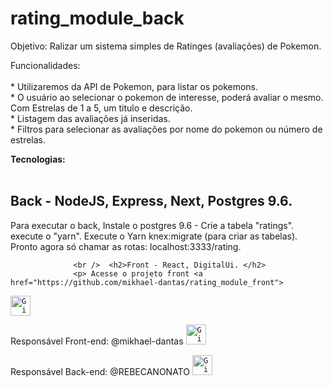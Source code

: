 # rating_module_back



Objetivo: Ralizar um sistema simples de Ratinges (avaliações) de Pokemon.

Funcionalidades: <br />
                  <br />* Utilizaremos da API de Pokemon, para listar os pokemons.
                  <br />* O usuário ao selecionar o pokemon de interesse, poderá avaliar o mesmo. Com Estrelas de 1 a 5, um titulo e descrição.
                  <br />* Listagem das avaliações já inseridas.
                  <br />* Filtros para selecionar as avaliações por nome do pokemon ou número de estrelas.

<b>Tecnologias:</b> <br />
                  <br /> <h2>Back - NodeJS, Express, Next, Postgres 9.6. </h2>
                  <p> Para executar o back, Instale o postgres 9.6 - Crie a tabela "ratings".
                      <br /> execute o "yarn". Execute o Yarn knex:migrate (para criar as tabelas). 
                      <br />  Pronto agora só chamar as rotas: localhost:3333/rating. </p>
                  
                  
                  <br />  <h2>Front - React, DigitalUi. </h2>
                  <p> Acesse o projeto front <a href="https://github.com/mikhael-dantas/rating_module_front">
  <code><img alt="GitHub do projeto front" width="32" src="https://www.flaticon.com/svg/static/icons/svg/733/733609.svg" /></code>
</a> </p>
              

Responsável Front-end: @mikhael-dantas <a href="https://github.com/mikhael-dantas">
  <code><img alt="GitHub do Mikhael" width="32" src="https://www.flaticon.com/svg/static/icons/svg/733/733609.svg" /></code>
</a>

Responsável Back-end: @REBECANONATO <a href="https://github.com/REBECANONATO">
  <code><img alt="GitHub do Rebeca" width="32" src="https://www.flaticon.com/svg/static/icons/svg/733/733609.svg" /></code>
</a>


